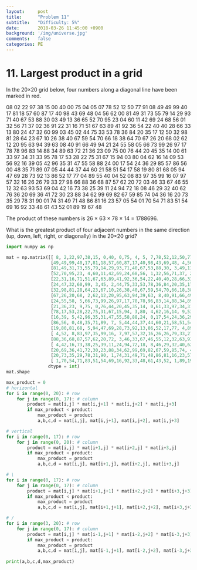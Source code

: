 ```yaml
---
layout:     post
title:      "Problem 11"
subtitle:   "Difficulty: 5%"
date:       2018-03-26 11:45:00 +0900
background: '/img/universe.jpg'
comments:   false
categories: PE
---
```



# 11. Largest product in a grid

In the 20×20 grid below, four numbers along a diagonal line have been marked in red.

08 02 22 97 38 15 00 40 00 75 04 05 07 78 52 12 50 77 91 08
49 49 99 40 17 81 18 57 60 87 17 40 98 43 69 48 04 56 62 00
81 49 31 73 55 79 14 29 93 71 40 67 53 88 30 03 49 13 36 65
52 70 95 23 04 60 11 42 69 24 68 56 01 32 56 71 37 02 36 91
22 31 16 71 51 67 63 89 41 92 36 54 22 40 40 28 66 33 13 80
24 47 32 60 99 03 45 02 44 75 33 53 78 36 84 20 35 17 12 50
32 98 81 28 64 23 67 10 26 38 40 67 59 54 70 66 18 38 64 70
67 26 20 68 02 62 12 20 95 63 94 39 63 08 40 91 66 49 94 21
24 55 58 05 66 73 99 26 97 17 78 78 96 83 14 88 34 89 63 72
21 36 23 09 75 00 76 44 20 45 35 14 00 61 33 97 34 31 33 95
78 17 53 28 22 75 31 67 15 94 03 80 04 62 16 14 09 53 56 92
16 39 05 42 96 35 31 47 55 58 88 24 00 17 54 24 36 29 85 57
86 56 00 48 35 71 89 07 05 44 44 37 44 60 21 58 51 54 17 58
19 80 81 68 05 94 47 69 28 73 92 13 86 52 17 77 04 89 55 40
04 52 08 83 97 35 99 16 07 97 57 32 16 26 26 79 33 27 98 66
88 36 68 87 57 62 20 72 03 46 33 67 46 55 12 32 63 93 53 69
04 42 16 73 38 25 39 11 24 94 72 18 08 46 29 32 40 62 76 36
20 69 36 41 72 30 23 88 34 62 99 69 82 67 59 85 74 04 36 16
20 73 35 29 78 31 90 01 74 31 49 71 48 86 81 16 23 57 05 54
01 70 54 71 83 51 54 69 16 92 33 48 61 43 52 01 89 19 67 48

The product of these numbers is 26 × 63 × 78 × 14 = 1788696.

What is the greatest product of four adjacent numbers in the same direction (up, down, left, right, or diagonally) in the 20×20 grid?

```python
import numpy as np

mat = np.matrix([[ 8, 2,22,97,38,15, 0,40, 0,75, 4, 5, 7,78,52,12,50,77,91, 8],
                 [49,49,99,40,17,81,18,57,60,87,17,40,98,43,69,48, 4,56,62, 0],
                 [81,49,31,73,55,79,14,29,93,71,40,67,53,88,30, 3,49,13,36,65],
                 [52,70,95,23, 4,60,11,42,69,24,68,56, 1,32,56,71,37, 2,36,91],
                 [22,31,16,71,51,67,63,89,41,92,36,54,22,40,40,28,66,33,13,80],
                 [24,47,32,60,99, 3,45, 2,44,75,33,53,78,36,84,20,35,17,12,50],
                 [32,98,81,28,64,23,67,10,26,38,40,67,59,54,70,66,18,38,64,70],
                 [67,26,20,68, 2,62,12,20,95,63,94,39,63, 8,40,91,66,49,94,21],
                 [24,55,58, 5,66,73,99,26,97,17,78,78,96,83,14,88,34,89,63,72],
                 [21,36,23, 9,75, 0,76,44,20,45,35,14, 0,61,33,97,34,31,33,95],
                 [78,17,53,28,22,75,31,67,15,94, 3,80, 4,62,16,14, 9,53,56,92],
                 [16,39, 5,42,96,35,31,47,55,58,88,24, 0,17,54,24,36,29,85,57],
                 [86,56, 0,48,35,71,89, 7, 5,44,44,37,44,60,21,58,51,54,17,58],
                 [19,80,81,68, 5,94,47,69,28,73,92,13,86,52,17,77, 4,89,55,40],
                 [ 4,52, 8,83,97,35,99,16, 7,97,57,32,16,26,26,79,33,27,98,66],
                 [88,36,68,87,57,62,20,72, 3,46,33,67,46,55,12,32,63,93,53,69],
                 [ 4,42,16,73,38,25,39,11,24,94,72,18, 8,46,29,32,40,62,76,36],
                 [20,69,36,41,72,30,23,88,34,62,99,69,82,67,59,85,74, 4,36,16],
                 [20,73,35,29,78,31,90, 1,74,31,49,71,48,86,81,16,23,57, 5,54],
                 [ 1,70,54,71,83,51,54,69,16,92,33,48,61,43,52, 1,89,19,67,48]],
                dtype = int)
mat.shape

max_product = 0
# horizontal
for i in range(0, 20): # row
    for j in range(0, 17): # column
        product = mat[i,j] * mat[i,j+1] * mat[i,j+2] * mat[i,j+3]
        if max_product < product:
            max_product = product
            a,b,c,d = mat[i,j], mat[i,j+1], mat[i,j+2], mat[i,j+3]

# vertical
for i in range(0, 17): # row
    for j in range(0, 20): # column
        product = mat[i,j] * mat[i+1,j] * mat[i+2,j] * mat[i+3,j]
        if max_product < product:
            max_product = product
            a,b,c,d = mat[i,j], mat[i+1,j], mat[i+2,j], mat[i+3,j]

# \
for i in range(0, 17): # row
    for j in range(0, 17): # column
        product = mat[i,j] * mat[i+1,j+1] * mat[i+2,j+2] * mat[i+3,j+3]
        if max_product < product:
            max_product = product
            a,b,c,d = mat[i,j], mat[i+1,j+1], mat[i+2,j+2], mat[i+3,j+3]

# /
for i in range(3, 20): # row
    for j in range(0, 17): # column
        product = mat[i,j] * mat[i-1,j+1] * mat[i-2,j+2] * mat[i-3,j+3]
        if max_product < product:
            max_product = product
            a,b,c,d = mat[i,j], mat[i-1,j+1], mat[i-2,j+2], mat[i-3,j+3]
            
print(a,b,c,d,max_product)
```



